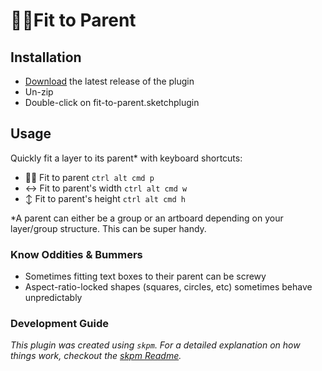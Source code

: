 # 👨‍👦Fit to Parent

## Installation

- [Download](../../releases/latest/download/fit-to-parent.sketchplugin.zip) the latest release of the plugin
- Un-zip
- Double-click on fit-to-parent.sketchplugin

## Usage

Quickly fit a layer to its parent\* with keyboard shortcuts:

- 👨‍👦 Fit to parent `ctrl alt cmd p`
- ↔️ Fit to parent's width `ctrl alt cmd w`
- ↕️ Fit to parent's height `ctrl alt cmd h`

\*A parent can either be a group or an artboard depending on your layer/group structure. This can be super handy.

### Know Oddities & Bummers

- Sometimes fitting text boxes to their parent can be screwy
- Aspect-ratio-locked shapes (squares, circles, etc) sometimes behave unpredictably

### Development Guide

_This plugin was created using `skpm`. For a detailed explanation on how things work, checkout the [skpm Readme](https://github.com/skpm/skpm/blob/master/README.md)._
